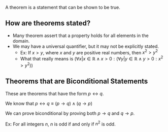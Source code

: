 A theorem is a statement that can be shown to be true.

## How are theorems stated?

- Many theorem assert that a property holds for all elements in the domain.
- We may have a universal quantifier, but it may not be explicitly stated.
  - Ex: If $x>y$, where $x$ and $y$ are positive real numbers, then $x^2>y^2$
  - What that really means is $(\forall x | x\in\mathbb{R}\wedge x>0: (\forall y | y\in\mathbb{R}\wedge y>0: x^2>y^2))$

## Theorems that are Biconditional Statements

These are theorems that have the form $p\leftrightarrow q$.

We know that $p\leftrightarrow q\equiv (p\to q)\wedge(q\to p)$

We can prove biconditional by proving both $p\to q$ and $q\to p$.

Ex: For all integers $n$, $n$ is odd if and only if $n^2$ is odd.
